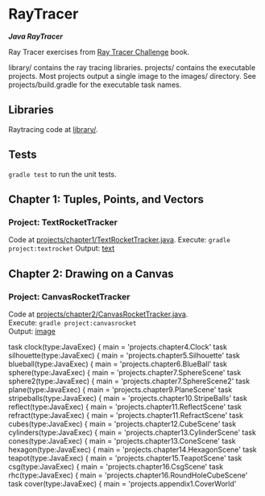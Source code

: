 # RayTracer
***Java RayTracer***

Ray Tracer exercises from [Ray Tracer
Challenge](https://pragprog.com/book/jbtracer/the-ray-tracer-challenge) book.

library/ contains the ray tracing libraries.
projects/ contains the executable projects. Most projects output a single image to the images/
directory. See projects/build.gradle for the executable task names.

## Libraries
Raytracing code at [library/](library).

## Tests
`gradle test` to run the unit tests.

## Chapter 1: Tuples, Points, and Vectors
### Project: TextRocketTracker
Code at [projects/chapter1/TextRocketTracker.java](projects/chapter1/TextRocketTracker.java).
Execute: `gradle project:textrocket`
Output: [text](images/TextRocketTracker.out)

## Chapter 2: Drawing on a Canvas
### Project: CanvasRocketTracker
Code at [projects/chapter2/CanvasRocketTracker.java](projects/chapter2/CanvasRocketTracker.java).  
Execute: `gradle project:canvasrocket`  
Output: [image](projects/images/CanvasRocketTracker.png)

task clock(type:JavaExec) {
  main = 'projects.chapter4.Clock'
task silhouette(type:JavaExec) {
  main = 'projects.chapter5.Silhouette'
task blueball(type:JavaExec) {
  main = 'projects.chapter6.BlueBall'
task sphere(type:JavaExec) {
  main = 'projects.chapter7.SphereScene'
task sphere2(type:JavaExec) {
  main = 'projects.chapter7.SphereScene2'
task plane(type:JavaExec) {
  main = 'projects.chapter9.PlaneScene'
task stripeballs(type:JavaExec) {
  main = 'projects.chapter10.StripeBalls'
task reflect(type:JavaExec) {
  main = 'projects.chapter11.ReflectScene'
task refract(type:JavaExec) {
  main = 'projects.chapter11.RefractScene'
task cubes(type:JavaExec) {
  main = 'projects.chapter12.CubeScene'
task cylinders(type:JavaExec) {
  main = 'projects.chapter13.CylinderScene'
task cones(type:JavaExec) {
  main = 'projects.chapter13.ConeScene'
task hexagon(type:JavaExec) {
  main = 'projects.chapter14.HexagonScene'
task teapot(type:JavaExec) {
  main = 'projects.chapter15.TeapotScene'
task csg(type:JavaExec) {
  main = 'projects.chapter16.CsgScene'
task rhc(type:JavaExec) {
  main = 'projects.chapter16.RoundHoleCubeScene'
task cover(type:JavaExec) {
  main = 'projects.appendix1.CoverWorld'
